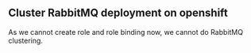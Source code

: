 ## Cluster RabbitMQ deployment on openshift

As we cannot create role and role binding now, we cannot do RabbitMQ clustering.
